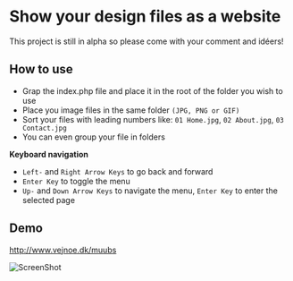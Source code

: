 # Show your design files as a website
This project is still in alpha so please come with your comment and idéers!

## How to use
- Grap the index.php file and place it in the root of the folder you wish to use
- Place you image files in the same folder `(JPG, PNG or GIF)`
- Sort your files with leading numbers like: `01 Home.jpg`, `02 About.jpg`, `03 Contact.jpg`
- You can even group your file in folders

**Keyboard navigation**

- `Left-` and `Right Arrow Keys` to go back and forward
- `Enter Key` to toggle the menu
- `Up-` and `Down Arrow Keys` to navigate the menu, `Enter Key` to enter the selected page 

## Demo
http://www.vejnoe.dk/muubs

![ScreenShot](http://www.vejnoe.dk/webp/muubs-structure.png)
